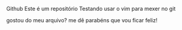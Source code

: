 Github
Este é um repositório
Testando usar o vim para mexer no git

gostou do meu arquivo? me dê parabéns que vou ficar feliz!
